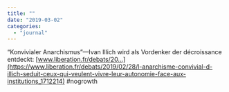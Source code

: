 ```yaml
---
title: ""
date: "2019-03-02"
categories: 
  - "journal"
---
```


“Konvivialer Anarchismus”—Ivan Illich wird als Vordenker der décroissance entdeckt: [www.liberation.fr/debats/20...](https://www.liberation.fr/debats/2019/02/28/l-anarchisme-convivial-d-illich-seduit-ceux-qui-veulent-vivre-leur-autonomie-face-aux-institutions_1712214) #nogrowth
